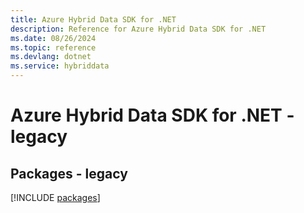 ```yaml
---
title: Azure Hybrid Data SDK for .NET
description: Reference for Azure Hybrid Data SDK for .NET
ms.date: 08/26/2024
ms.topic: reference
ms.devlang: dotnet
ms.service: hybriddata
---
```

# Azure Hybrid Data SDK for .NET - legacy
## Packages - legacy
[!INCLUDE [packages](hybrid-data-index.md)]